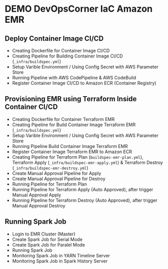 # DEMO DevOpsCorner IaC Amazon EMR

## Deploy Container Image CI/CD

- Creating Dockerfile for Container Image CI/CD
- Creating Pipeline for Building Container Image CI/CD (`_infra/buildspec.yml`)
- Setup Varible Environment / Using Config Secret with AWS Parameter Store
- Running Pipeline with AWS CodePipeline & AWS CodeBuild
- Register Container Image CI/CD to Amazon ECR (Container Registry)

## Provisioning EMR using Terraform Inside Container CI/CD

- Creating Dockerfile for Container Terraform EMR
- Creating Pipeline for Build Container Image Terraform EMR (`_infra/buildspec.yml`)
- Setup Varible Environment / Using Config Secret with AWS Parameter Store
- Running Pipeline Build Container Image Terraform EMR
- Register Container Image Terraform EMR to Amazon ECR
- Creating Pipeline for Terraform Plan (`buildspec-emr-plan.yml`), Terraform Apply (`_infra/buildspec-emr-apply.yml`) & Terraform Destroy (`_infra/buildspec-emr-destroy.yml`)
- Create Manual Approval Pipeline for Apply
- Create Manual Approval Pipeline for Destroy
- Running Pipeline for Terraform Plan
- Running Pipeline for Terraform Apply (Auto Approved), after trigger Manual Approval Apply
- Running Pipeline for Terraform Destroy (Auto Approved), after trigger Manual Approval Destroy

## Running Spark Job

- Login to EMR Cluster (Master)
- Create Spark Job for Serial Mode
- Create Spark Job for Paralel Mode
- Running Spark Job
- Monitoring Spark Job in YARN Timeline Server
- Monitoring Spark Job in Spark History Server
